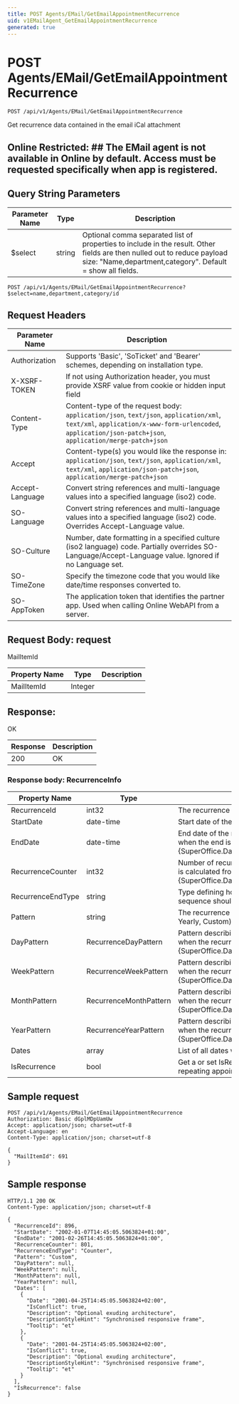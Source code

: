 ```yaml
---
title: POST Agents/EMail/GetEmailAppointmentRecurrence
uid: v1EMailAgent_GetEmailAppointmentRecurrence
generated: true
---
```


# POST Agents/EMail/GetEmailAppointmentRecurrence

```http
POST /api/v1/Agents/EMail/GetEmailAppointmentRecurrence
```

Get recurrence data contained in the email iCal attachment


## Online Restricted: ## The EMail agent is not available in Online by default. Access must be requested specifically when app is registered.






## Query String Parameters

| Parameter Name | Type |  Description |
|----------------|------|--------------|
| $select | string |  Optional comma separated list of properties to include in the result. Other fields are then nulled out to reduce payload size: "Name,department,category". Default = show all fields. |

```http
POST /api/v1/Agents/EMail/GetEmailAppointmentRecurrence?$select=name,department,category/id
```


## Request Headers

| Parameter Name | Description |
|----------------|-------------|
| Authorization  | Supports 'Basic', 'SoTicket' and 'Bearer' schemes, depending on installation type. |
| X-XSRF-TOKEN   | If not using Authorization header, you must provide XSRF value from cookie or hidden input field |
| Content-Type | Content-type of the request body: `application/json`, `text/json`, `application/xml`, `text/xml`, `application/x-www-form-urlencoded`, `application/json-patch+json`, `application/merge-patch+json` |
| Accept         | Content-type(s) you would like the response in: `application/json`, `text/json`, `application/xml`, `text/xml`, `application/json-patch+json`, `application/merge-patch+json` |
| Accept-Language | Convert string references and multi-language values into a specified language (iso2) code. |
| SO-Language | Convert string references and multi-language values into a specified language (iso2) code. Overrides Accept-Language value. |
| SO-Culture | Number, date formatting in a specified culture (iso2 language) code. Partially overrides SO-Language/Accept-Language value. Ignored if no Language set. |
| SO-TimeZone | Specify the timezone code that you would like date/time responses converted to. |
| SO-AppToken | The application token that identifies the partner app. Used when calling Online WebAPI from a server. |

## Request Body: request 

MailItemId 

| Property Name | Type |  Description |
|----------------|------|--------------|
| MailItemId | Integer |  |

## Response:

OK

| Response | Description |
|----------------|-------------|
| 200 | OK |

### Response body: RecurrenceInfo

| Property Name | Type |  Description |
|----------------|------|--------------|
| RecurrenceId | int32 | The recurrence rule id |
| StartDate | date-time | Start date of the repetition pattern |
| EndDate | date-time | End date of the repetition pattern Only used when the end is calculated from a end date. {SuperOffice.Data.RecurrenceEndType.EndDate} |
| RecurrenceCounter | int32 | Number of recurrences Only used when the end is calculated from a number of repetitions. {SuperOffice.Data.RecurrenceEndType.Counter} |
| RecurrenceEndType | string | Type defining how the end of the recurrence sequence should be calculated |
| Pattern | string | The recurrence pattern (Daily, Weekly, Monthly, Yearly, Custom) |
| DayPattern | RecurrenceDayPattern | Pattern describing a daily recurrence Only set when the recurrence pattern i daily. {SuperOffice.Data.RecurrencePattern.Daily} |
| WeekPattern | RecurrenceWeekPattern | Pattern describing a daily recurrence Only set when the recurrence pattern i weekly. {SuperOffice.Data.RecurrencePattern.Weekly} |
| MonthPattern | RecurrenceMonthPattern | Pattern describing a daily recurrence Only set when the recurrence pattern i monthly. {SuperOffice.Data.RecurrencePattern.Monthly} |
| YearPattern | RecurrenceYearPattern | Pattern describing a daily recurrence Only set when the recurrence pattern i yearly. {SuperOffice.Data.RecurrencePattern.Yearly} |
| Dates | array | List of all dates where this recurrence occurs |
| IsRecurrence | bool | Get a or set IsRecurrence, indicating if this is a repeating appointment or not. |

## Sample request

```http!
POST /api/v1/Agents/EMail/GetEmailAppointmentRecurrence
Authorization: Basic dGplMDpUamUw
Accept: application/json; charset=utf-8
Accept-Language: en
Content-Type: application/json; charset=utf-8

{
  "MailItemId": 691
}
```

## Sample response

```http_
HTTP/1.1 200 OK
Content-Type: application/json; charset=utf-8

{
  "RecurrenceId": 896,
  "StartDate": "2002-01-07T14:45:05.5063824+01:00",
  "EndDate": "2001-02-26T14:45:05.5063824+01:00",
  "RecurrenceCounter": 801,
  "RecurrenceEndType": "Counter",
  "Pattern": "Custom",
  "DayPattern": null,
  "WeekPattern": null,
  "MonthPattern": null,
  "YearPattern": null,
  "Dates": [
    {
      "Date": "2001-04-25T14:45:05.5063824+02:00",
      "IsConflict": true,
      "Description": "Optional exuding architecture",
      "DescriptionStyleHint": "Synchronised responsive frame",
      "Tooltip": "et"
    },
    {
      "Date": "2001-04-25T14:45:05.5063824+02:00",
      "IsConflict": true,
      "Description": "Optional exuding architecture",
      "DescriptionStyleHint": "Synchronised responsive frame",
      "Tooltip": "et"
    }
  ],
  "IsRecurrence": false
}
```
